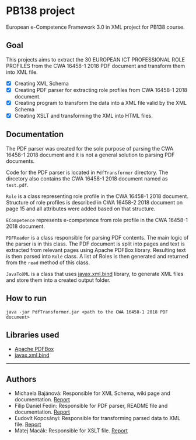 # PB138 project
European e-Competence Framework 3.0 in XML project for PB138 course.

## Goal
This projects aims to extract the 30 EUROPEAN ICT PROFESSIONAL ROLE PROFILES
from the CWA 16458-1 2018 PDF document and transform them into XML file.

- [x] Creating XML Schema
- [x] Creating PDF parser for extracting role profiles from CWA 16458-1 2018 document.
- [x] Creating program to transform the data into a XML file valid by the XML Schema
- [x] Creating XSLT and transforming the XML into HTML files.

## Documentation
The PDF parser was created for the sole purpose of parsing the CWA 16458-1 2018 document and it is not a general solution to parsing PDF documents. 

Code for the PDF parser is located in `PdfTransformer` directory. The dircetory also contains the CWA 16458-1 2018 document named as `test.pdf`. 

`Role` is a class representing role profile in the CWA 16458-1 2018 document. Structure of role profiles is described in CWA 16458-2 2018 document on page 15 and all attributes were added based on that structure.

`ECompetence` represents e-competence from role profile in the CWA 16458-1 2018 document. 

`PDFReader` is a class responsible for parsing PDF contents. The main logic of the parser is in this class. The PDF document is split into pages and text is extracted from relevant pages using Apache PDFBox library. Resulting text is then parsed into `Role` class. A list of Roles is then generated and returned from the `read` method of this class.

`JavaToXML` is a class that uses [javax.xml.bind](https://docs.oracle.com/javase/7/docs/api/javax/xml/bind/package-summary.html) library, to generate XML files and store them into a created output folder.


## How to run
`java -jar PdfTransformer.jar <path to the CWA 16458-1 2018 PDF document>`

## Libraries used
- [Apache PDFBox](https://pdfbox.apache.org/)
- [javax.xml.bind](https://docs.oracle.com/javase/7/docs/api/javax/xml/bind/package-summary.html)

---------
## Authors
- Michaela Bajánová: Responsible for XML Schema, wiki page and documentation. [Report](reports/zaverecna_sprava_bajanova.pdf)
- Filip Daniel Fedin: Responsible for PDF parser, README file and documentation. [Report](reports/zaverecna_sprava_fedin.pdf)
- Ľudovít Kopcsányi: Responsible for transforming parsed data to XML file. [Report]()
- Matej Macák: Responsible for XSLT file. [Report](reports/result_message.pdf)


